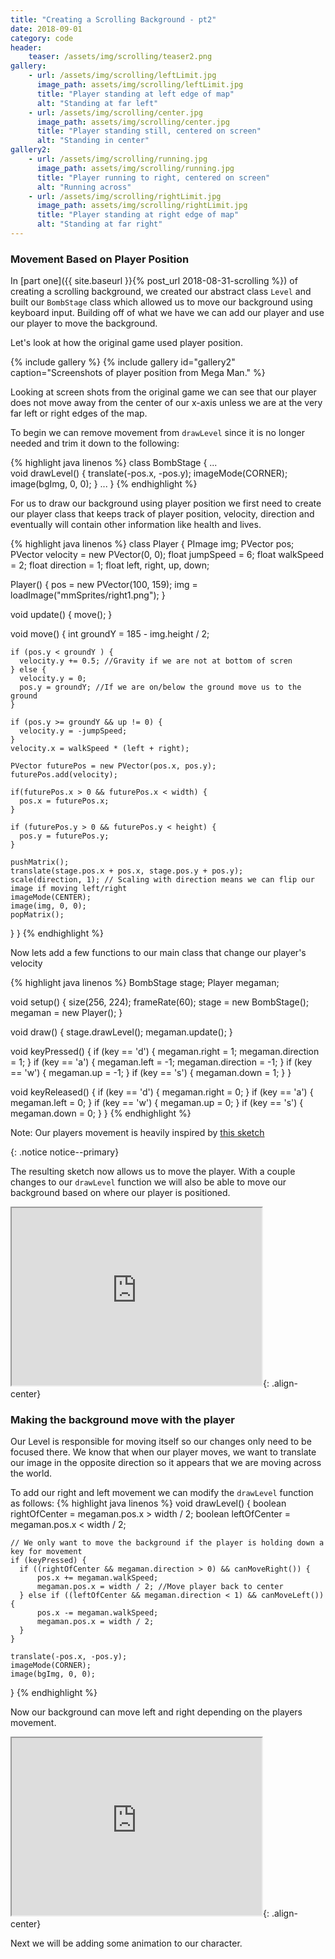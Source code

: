 ```yaml
---
title: "Creating a Scrolling Background - pt2"
date: 2018-09-01
category: code
header:
    teaser: /assets/img/scrolling/teaser2.png
gallery:
    - url: /assets/img/scrolling/leftLimit.jpg
      image_path: assets/img/scrolling/leftLimit.jpg
      title: "Player standing at left edge of map"
      alt: "Standing at far left"
    - url: /assets/img/scrolling/center.jpg
      image_path: assets/img/scrolling/center.jpg
      title: "Player standing still, centered on screen"
      alt: "Standing in center"
gallery2:
    - url: /assets/img/scrolling/running.jpg
      image_path: assets/img/scrolling/running.jpg
      title: "Player running to right, centered on screen"
      alt: "Running across"
    - url: /assets/img/scrolling/rightLimit.jpg
      image_path: assets/img/scrolling/rightLimit.jpg
      title: "Player standing at right edge of map"
      alt: "Standing at far right"
---
```


### Movement Based on Player Position

In [part one]({{ site.baseurl }}{% post_url 2018-08-31-scrolling %}) of creating a scrolling background, we created our abstract class `Level` and built our `BombStage` class which allowed us to move our background using keyboard input.
Building off of what we have we can add our player and use our player to move the background.

Let's look at how the original game used player position.

{% include gallery %}
{% include gallery id="gallery2" caption="Screenshots of player position from Mega Man." %}

Looking at screen shots from the original game we can see that our player does not move away from the center of our x-axis unless we are at the very far left or right edges of the map.

To begin we can remove movement from `drawLevel` since it is no longer needed and trim it down to the following:

{% highlight java linenos %}
class BombStage {
    ...    
    void drawLevel() {
        translate(-pos.x, -pos.y);
        imageMode(CORNER);
        image(bgImg, 0, 0);
    }
    ...
}
{% endhighlight %}

For us to draw our background using player position we first need to create our player class that keeps track of player position, velocity, direction and eventually will contain other information like health and lives.

{% highlight java linenos %}
class Player {
  PImage img;
  PVector pos;
  PVector velocity = new PVector(0, 0);
  float jumpSpeed = 6;
  float walkSpeed = 2;
  float direction = 1;
  float left, right, up, down;

  Player() {
    pos = new PVector(100, 159);
    img = loadImage("mmSprites/right1.png");
  }

  void update() {
    move();
  }
  
  void move() {
    int groundY = 185 - img.height / 2;
		
    if (pos.y < groundY ) {
      velocity.y += 0.5; //Gravity if we are not at bottom of scren
    } else {
      velocity.y = 0;
      pos.y = groundY; //If we are on/below the ground move us to the ground
    }

    if (pos.y >= groundY && up != 0) {
      velocity.y = -jumpSpeed;
    }
    velocity.x = walkSpeed * (left + right);

    PVector futurePos = new PVector(pos.x, pos.y);
    futurePos.add(velocity);

    if(futurePos.x > 0 && futurePos.x < width) {
      pos.x = futurePos.x;
    }

    if (futurePos.y > 0 && futurePos.y < height) {
      pos.y = futurePos.y;
    }

    pushMatrix();
    translate(stage.pos.x + pos.x, stage.pos.y + pos.y);
    scale(direction, 1); // Scaling with direction means we can flip our image if moving left/right
    imageMode(CENTER);
    image(img, 0, 0);
    popMatrix();
  }
}
{% endhighlight %}

Now lets add a few functions to our main class that change our player's velocity

{% highlight java linenos %}
BombStage stage;
Player megaman;

void setup() {
  size(256, 224);
  frameRate(60);
  stage = new BombStage();
  megaman = new Player();
}

void draw() {
  stage.drawLevel();
  megaman.update();
}


void keyPressed() {
 if  (key == 'd')
  {
    megaman.right = 1;
    megaman.direction = 1;
  }
  if (key == 'a')
  {
    megaman.left = -1;
    megaman.direction = -1;
  }
  if (key == 'w')
  {
    megaman.up = -1;
  }
  if (key == 's')
  {
    megaman.down = 1;
  }
}

void keyReleased()
{
  if (key == 'd')
  {
    megaman.right = 0;
  }
  if (key == 'a')
  {
    megaman.left = 0;
  }
  if (key == 'w')
  {
    megaman.up = 0;
  }
  if (key == 's')
  {
    megaman.down = 0;
  }
}
{% endhighlight %}

<p>Note: Our players movement is heavily inspired by <a href="https://www.openprocessing.org/sketch/92234">this sketch</a></p>{: .notice notice--primary}

The resulting sketch now allows us to move the player. With a couple changes to our `drawLevel` function we will also be able to move our background based on where our player is positioned.
<iframe src="https://www.openprocessing.org/sketch/584557/embed/" width="400" height="284"></iframe>{: .align-center}

### Making the background move with the player

Our Level is responsible for moving itself so our changes only need to be focused there. We know that when our player moves, we want to translate our image in the opposite direction so it appears that we are moving across the world.

To add our right and left movement we can modify the `drawLevel` function as follows:
{% highlight java linenos %}
  void drawLevel() {
    boolean rightOfCenter = megaman.pos.x > width / 2;
    boolean leftOfCenter = megaman.pos.x < width / 2;
    
    // We only want to move the background if the player is holding down a key for movement
    if (keyPressed) {
      if ((rightOfCenter && megaman.direction > 0) && canMoveRight()) {
          pos.x += megaman.walkSpeed;
          megaman.pos.x = width / 2; //Move player back to center
      } else if ((leftOfCenter && megaman.direction < 1) && canMoveLeft()) {
          pos.x -= megaman.walkSpeed;
          megaman.pos.x = width / 2;
      }
    }
    
    translate(-pos.x, -pos.y);
    imageMode(CORNER);
    image(bgImg, 0, 0);
  }
{% endhighlight %}

Now our background can move left and right depending on the players movement.
<iframe src="https://www.openprocessing.org/sketch/584570/embed/" width="400" height="284"></iframe>{: .align-center}

Next we will be adding some animation to our character.

